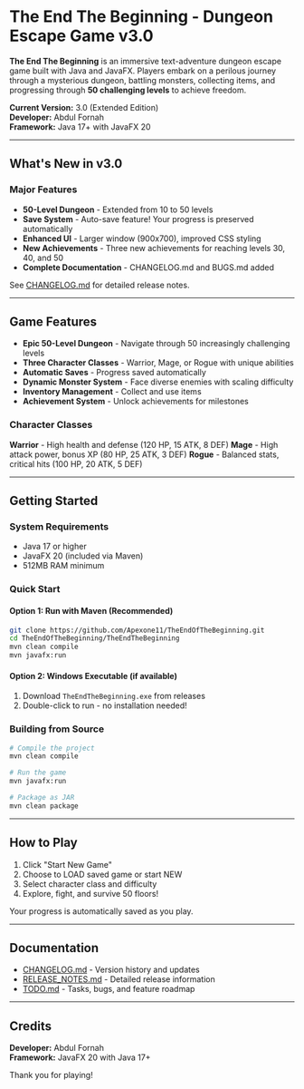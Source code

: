 # The End The Beginning - Dungeon Escape Game v3.0

**The End The Beginning** is an immersive text-adventure dungeon escape game built with Java and JavaFX. Players embark on a perilous journey through a mysterious dungeon, battling monsters, collecting items, and progressing through **50 challenging levels** to achieve freedom.

**Current Version:** 3.0 (Extended Edition)  
**Developer:** Abdul Fornah  
**Framework:** Java 17+ with JavaFX 20

---

## What's New in v3.0

### Major Features
- **50-Level Dungeon** - Extended from 10 to 50 levels
- **Save System** - Auto-save feature! Your progress is preserved automatically
- **Enhanced UI** - Larger window (900x700), improved CSS styling
- **New Achievements** - Three new achievements for reaching levels 30, 40, and 50
- **Complete Documentation** - CHANGELOG.md and BUGS.md added

See [CHANGELOG.md](CHANGELOG.md) for detailed release notes.

---

## Game Features

- **Epic 50-Level Dungeon** - Navigate through 50 increasingly challenging levels
- **Three Character Classes** - Warrior, Mage, or Rogue with unique abilities
- **Automatic Saves** - Progress saved automatically
- **Dynamic Monster System** - Face diverse enemies with scaling difficulty
- **Inventory Management** - Collect and use items
- **Achievement System** - Unlock achievements for milestones

### Character Classes

**Warrior** - High health and defense (120 HP, 15 ATK, 8 DEF)
**Mage** - High attack power, bonus XP (80 HP, 25 ATK, 3 DEF)
**Rogue** - Balanced stats, critical hits (100 HP, 20 ATK, 5 DEF)

---

## Getting Started

### System Requirements
- Java 17 or higher
- JavaFX 20 (included via Maven)
- 512MB RAM minimum

### Quick Start

#### Option 1: Run with Maven (Recommended)
```bash
git clone https://github.com/Apexone11/TheEndOfTheBeginning.git
cd TheEndOfTheBeginning/TheEndTheBeginning
mvn clean compile
mvn javafx:run
```

#### Option 2: Windows Executable (if available)
1. Download `TheEndTheBeginning.exe` from releases
2. Double-click to run - no installation needed!

### Building from Source
```bash
# Compile the project
mvn clean compile

# Run the game
mvn javafx:run

# Package as JAR
mvn clean package
```

---

## How to Play

1. Click "Start New Game"
2. Choose to LOAD saved game or start NEW
3. Select character class and difficulty
4. Explore, fight, and survive 50 floors!

Your progress is automatically saved as you play.

---

## Documentation

- [CHANGELOG.md](CHANGELOG.md) - Version history and updates
- [RELEASE_NOTES.md](RELEASE_NOTES.md) - Detailed release information
- [TODO.md](TODO.md) - Tasks, bugs, and feature roadmap

---

## Credits

**Developer:** Abdul Fornah  
**Framework:** JavaFX 20 with Java 17+

Thank you for playing!

